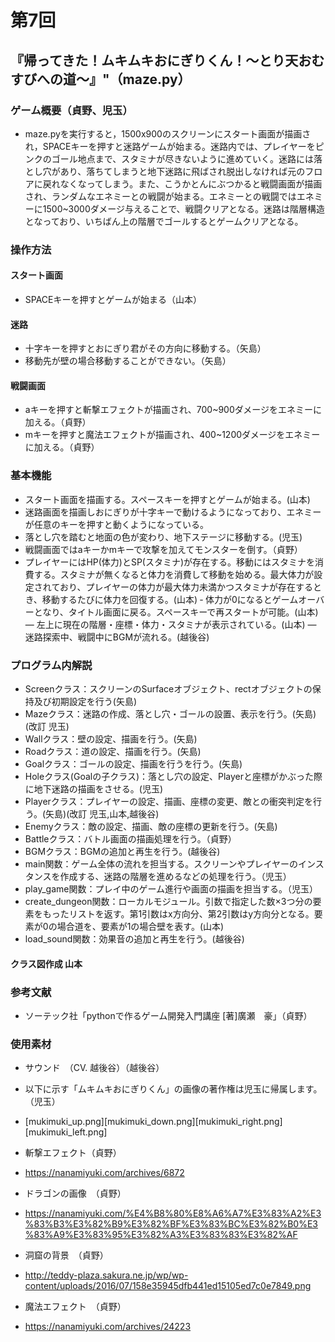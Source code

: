# 第7回
## 『帰ってきた！ムキムキおにぎりくん！～とり天おむすびへの道～』"（maze.py）
### ゲーム概要（貞野、児玉）
- maze.pyを実行すると，1500x900のスクリーンにスタート画面が描画され，SPACEキーを押すと迷路ゲームが始まる。迷路内では、プレイヤーをピンクのゴール地点まで、スタミナが尽きないように進めていく。迷路には落とし穴があり、落ちてしまうと地下迷路に飛ばされ脱出しなければ元のフロアに戻れなくなってしまう。また、こうかとんにぶつかると戦闘画面が描画され、ランダムなエネミーとの戦闘が始まる。エネミーとの戦闘ではエネミーに1500~3000ダメージ与えることで、戦闘クリアとなる。迷路は階層構造となっており、いちばん上の階層でゴールするとゲームクリアとなる。

### 操作方法　
#### スタート画面
- SPACEキーを押すとゲームが始まる（山本）
#### 迷路
- 十字キーを押すとおにぎり君がその方向に移動する。（矢島）
- 移動先が壁の場合移動することができない。（矢島）
#### 戦闘画面
- aキーを押すと斬撃エフェクトが描画され、700~900ダメージをエネミーに加える。（貞野）
- mキーを押すと魔法エフェクトが描画され、400~1200ダメージをエネミーに加える。（貞野）
 
### 基本機能
- スタート画面を描画する。スペースキーを押すとゲームが始まる。(山本)
- 迷路画面を描画しおにぎりが十字キーで動けるようになっており、エネミーが任意のキーを押すと動くようになっている。
- 落とし穴を踏むと地面の色が変わり、地下ステージに移動する。(児玉)
- 戦闘画面ではaキーかmキーで攻撃を加えてモンスターを倒す。（貞野）
- プレイヤーにはHP(体力)とSP(スタミナ)が存在する。移動にはスタミナを消費する。スタミナが無くなると体力を消費して移動を始める。最大体力が設定されており、プレイヤーの体力が最大体力未満かつスタミナが存在するとき、移動するたびに体力を回復する。(山本)
‐ 体力が0になるとゲームオーバーとなり、タイトル画面に戻る。スペースキーで再スタートが可能。(山本)
― 左上に現在の階層・座標・体力・スタミナが表示されている。(山本)
― 迷路探索中、戦闘中にBGMが流れる。(越後谷)
 
### プログラム内解説
* Screenクラス：スクリーンのSurfaceオブジェクト、rectオブジェクトの保持及び初期設定を行う(矢島)
* Mazeクラス：迷路の作成、落とし穴・ゴールの設置、表示を行う。(矢島)(改訂 児玉)
* Wallクラス：壁の設定、描画を行う。(矢島)
* Roadクラス：道の設定、描画を行う。(矢島)
* Goalクラス：ゴールの設定、描画を行うを行う。(矢島)
* Holeクラス(Goalの子クラス)：落とし穴の設定、Playerと座標がかぶった際に地下迷路の描画をさせる。(児玉)
* Playerクラス：プレイヤーの設定、描画、座標の変更、敵との衝突判定を行う。(矢島)(改訂 児玉,山本,越後谷)
* Enemyクラス：敵の設定、描画、敵の座標の更新を行う。(矢島)
* Battleクラス：バトル画面の描画処理を行う。（貞野）
* BGMクラス：BGMの追加と再生を行う。(越後谷)
* main関数：ゲーム全体の流れを担当する。スクリーンやプレイヤーのインスタンスを作成する、迷路の階層を進めるなどの処理を行う。（児玉）
* play_game関数：プレイ中のゲーム進行や画面の描画を担当する。（児玉）
* create_dungeon関数：ローカルモジュール。引数で指定した数×3つ分の要素をもったリストを返す。第1引数はx方向分、第2引数はy方向分となる。要素が0の場合道を、要素が1の場合壁を表す。(山本)
* load_sound関数：効果音の追加と再生を行う。(越後谷)

#### クラス図作成 山本 
### 参考文献
- ソーテック社「pythonで作るゲーム開発入門講座 [著]廣瀬　豪」（貞野）
 
### 使用素材
- サウンド　（CV. 越後谷）（越後谷）
 
- 以下に示す「ムキムキおにぎりくん」の画像の著作権は児玉に帰属します。（児玉）
- [mukimuki_up.png][mukimuki_down.png][mukimuki_right.png][mukimuki_left.png]
- 斬撃エフェクト（貞野）
- https://nanamiyuki.com/archives/6872
- ドラゴンの画像　（貞野）
- https://nanamiyuki.com/%E4%B8%80%E8%A6%A7%E3%83%A2%E3%83%B3%E3%82%B9%E3%82%BF%E3%83%BC%E3%82%B0%E3%83%A9%E3%83%95%E3%82%A3%E3%83%83%E3%82%AF
- 洞窟の背景　（貞野）
- http://teddy-plaza.sakura.ne.jp/wp/wp-content/uploads/2016/07/158e35945dfb441ed15105ed7c0e7849.png
- 魔法エフェクト　（貞野）
- https://nanamiyuki.com/archives/24223

